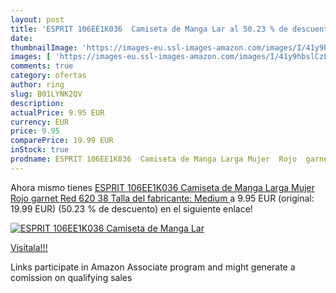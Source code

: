 ```yaml
---
layout: post
title: 'ESPRIT 106EE1K036  Camiseta de Manga Lar al 50.23 % de descuento'
date: 
thumbnailImage: 'https://images-eu.ssl-images-amazon.com/images/I/41y9hbslCzL._SL200_.jpg'
images: [ 'https://images-eu.ssl-images-amazon.com/images/I/41y9hbslCzL._SL200_.jpg' ]
comments: true
category: ofertas
author: ring
slug: B01LYNK2QV
description:
actualPrice: 9.95 EUR
currency: EUR
price: 9.95
comparePrice: 19.99 EUR
inStock: true
prodname: ESPRIT 106EE1K036  Camiseta de Manga Larga Mujer  Rojo  garnet Red 620   38  Talla del fabricante: Medium 
---
```


Ahora mismo tienes [ESPRIT 106EE1K036  Camiseta de Manga Larga Mujer  Rojo  garnet Red 620   38  Talla del fabricante: Medium ](https://www.amazon.es/dp/B01LYNK2QV/?tag=tolees-21) a 9.95 EUR (original: 19.99 EUR) (50.23 %  de descuento) en el siguiente enlace!

[![ESPRIT 106EE1K036  Camiseta de Manga Lar](https://images-eu.ssl-images-amazon.com/images/I/41y9hbslCzL._SL200_.jpg)](https://www.amazon.es/dp/B01LYNK2QV/?tag=tolees-21)

[Visítala!!!](https://www.amazon.es/dp/B01LYNK2QV/?tag=tolees-21)

Links participate in Amazon Associate program and might generate a comission on qualifying sales
